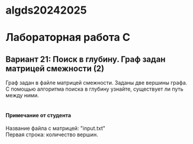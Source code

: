 # algds20242025

<h1>Лабораторная работа C</h1>
<h2>Вариант 21: Поиск в глубину. Граф задан матрицей смежности (2)</h2>
Граф задан в файле матрицей смежности. Заданы две вершины графа. С помощью алгоритма поиска в глубину
узнайте, существует ли путь между ними.</br></br>

<h4> Примечание от студента </h4>
Название файла с матрицей: "input.txt" </br>
Первая строка: количество вершин.

